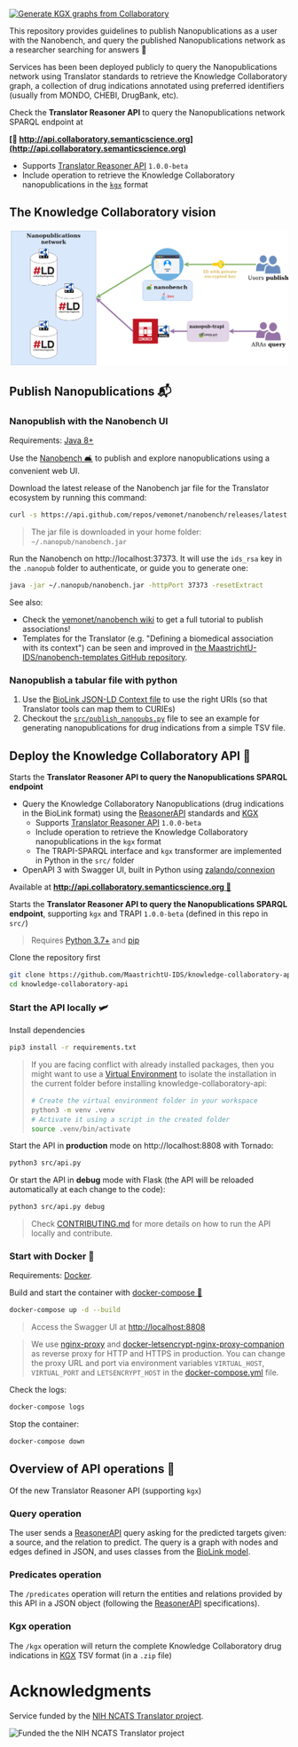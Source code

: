 [![Generate KGX graphs from Collaboratory](https://github.com/MaastrichtU-IDS/knowledge-collaboratory-api/workflows/Generate%20KGX%20graphs%20from%20Collaboratory/badge.svg)](https://github.com/MaastrichtU-IDS/knowledge-collaboratory-api/actions?query=workflow%3A%22Generate+KGX+graphs+from+Collaboratory%22)

This repository provides guidelines to publish Nanopublications as a user with the Nanobench, and query the published Nanopublications network as a researcher searching for answers 💬

Services has been been deployed publicly to query the Nanopublications network using Translator standards to retrieve the Knowledge Collaboratory graph, a collection of drug indications annotated using preferred identifiers (usually from MONDO, CHEBI, DrugBank, etc).

Check the **Translator Reasoner API** to query the Nanopublications network SPARQL endpoint at

**[🔗 http://api.collaboratory.semanticscience.org](http://api.collaboratory.semanticscience.org)**

* Supports [Translator Reasoner API](https://github.com/NCATSTranslator/ReasonerAPI) `1.0.0-beta`
* Include operation to retrieve the Knowledge Collaboratory nanopublications in the [`kgx`](https://github.com/biolink/kgx) format

## The Knowledge Collaboratory vision

![PSKG](PSKG-knowledge_collaboratory.png)

## Publish Nanopublications 📬

### Nanopublish with the Nanobench UI

Requirements: [Java 8+](https://openjdk.java.net/install/)

Use the [Nanobench 🛋️](https://github.com/vemonet/nanobench) to publish and explore nanopublications using a convenient web UI.

Download the latest release of the Nanobench jar file for the Translator ecosystem by running this command:

```bash
curl -s https://api.github.com/repos/vemonet/nanobench/releases/latest | grep "browser_download_url.*.jar" | cut -d : -f 2,3 | tr -d \" | wget -O ~/.nanopub/nanobench.jar -i -
```

> The jar file is downloaded in your home folder: `~/.nanopub/nanobench.jar`

Run the Nanobench on http://localhost:37373. It will use the `ids_rsa` key in the `.nanopub` folder to authenticate, or guide you to generate one:

```bash
java -jar ~/.nanopub/nanobench.jar -httpPort 37373 -resetExtract
```

See also:

* Check the [vemonet/nanobench wiki](https://github.com/vemonet/nanobench/wiki/Add-an-evidence-to-an-association) to get a full tutorial to publish associations!
* Templates for the Translator (e.g. "Defining a biomedical association with its context") can be seen and improved in [the MaastrichtU-IDS/nanobench-templates GitHub repository](https://github.com/MaastrichtU-IDS/nanobench-templates/tree/master/templates/translator).

### Nanopublish a tabular file with python

1. Use the [BioLink JSON-LD Context file](https://github.com/biolink/biolink-model/blob/master/context.jsonld) to use the right URIs (so that Translator tools can map them to CURIEs)
2. Checkout the [`src/publish_nanopubs.py`](https://github.com/MaastrichtU-IDS/knowledge-collaboratory-api/blob/master/src/publish_nanopubs.py) file to see an example for generating nanopublications for drug indications from a simple TSV file.

## Deploy the Knowledge Collaboratory API 🚀

Starts the **Translator Reasoner API to query the Nanopublications SPARQL endpoint**

* Query the Knowledge Collaboratory Nanopublications (drug indications in the BioLink format) using the [ReasonerAPI](https://github.com/NCATSTranslator/ReasonerAPI) standards and [KGX](https://github.com/biolink/kgx)
  * Supports [Translator Reasoner API](https://github.com/NCATSTranslator/ReasonerAPI) `1.0.0-beta` 
  * Include operation to retrieve the Knowledge Collaboratory nanopublications in the `kgx` format
  * The TRAPI-SPARQL interface and `kgx` transformer are implemented in Python in the `src/` folder
* OpenAPI 3 with Swagger UI, built in Python using [zalando/connexion](https://github.com/zalando/connexion)

Available at **[http://api.collaboratory.semanticscience.org 🔗](http://api.collaboratory.semanticscience.org)**

Starts the **Translator Reasoner API to query the Nanopublications SPARQL endpoint**, supporting `kgx` and TRAPI `1.0.0-beta` (defined in this repo in `src/`)

> Requires [Python 3.7+](https://www.python.org/downloads/) and [pip](https://pip.pypa.io/en/stable/installing/)

Clone the repository first

```bash
git clone https://github.com/MaastrichtU-IDS/knowledge-collaboratory-api.git
cd knowledge-collaboratory-api
```

### Start the API locally 🛩️

Install dependencies

```bash
pip3 install -r requirements.txt
```

> If you are facing conflict with already installed packages, then you might want to use a [Virtual Environment](https://docs.python.org/3/tutorial/venv.html) to isolate the installation in the current folder before installing knowledge-collaboratory-api:
>
> ```bash
> # Create the virtual environment folder in your workspace
> python3 -m venv .venv
> # Activate it using a script in the created folder
> source .venv/bin/activate
> ```
>

Start the API in **production** mode on http://localhost:8808 with Tornado:

```bash
python3 src/api.py
```

Or start the API in **debug** mode with Flask (the API will be reloaded automatically at each change to the code):

```bash
python3 src/api.py debug
```

>  Check [CONTRIBUTING.md](/CONTRIBUTING.md) for more details on how to run the API locally and contribute.

### Start with Docker 🐳

Requirements: [Docker](https://docs.docker.com/get-docker/).

Build and start the container with [docker-compose 🐳](https://docs.docker.com/compose/)

```bash
docker-compose up -d --build
```

> Access the Swagger UI at [http://localhost:8808](http://localhost:8808)

> We use [nginx-proxy](https://github.com/nginx-proxy/nginx-proxy) and [docker-letsencrypt-nginx-proxy-companion](https://github.com/nginx-proxy/docker-letsencrypt-nginx-proxy-companion) as reverse proxy for HTTP and HTTPS in production. You can change the proxy URL and port via environment variables `VIRTUAL_HOST`, `VIRTUAL_PORT` and `LETSENCRYPT_HOST` in the [docker-compose.yml](https://github.com/MaastrichtU-IDS/knowledge-collaboratory-api/blob/master/docker-compose.yml) file.

Check the logs:

```bash
docker-compose logs
```

Stop the container:

```bash
docker-compose down
```

## Overview of API operations 🧭

Of the new Translator Reasoner API (supporting `kgx`)

### Query operation

The user sends a [ReasonerAPI](https://github.com/NCATSTranslator/ReasonerAPI) query asking for the predicted targets given: a source, and the relation to predict. The query is a graph with nodes and edges defined in JSON, and uses classes from the [BioLink model](https://biolink.github.io/biolink-model).

### Predicates operation

The `/predicates` operation will return the entities and relations provided by this API in a JSON object (following the [ReasonerAPI](https://github.com/NCATSTranslator/ReasonerAPI) specifications).

### Kgx operation

The `/kgx` operation will return the complete Knowledge Collaboratory drug indications in [KGX](https://github.com/biolink/kgx) TSV format (in a `.zip` file)

# Acknowledgments

Service funded by the [NIH NCATS Translator project](https://ncats.nih.gov/translator/about). 

![Funded the the NIH NCATS Translator project](https://ncats.nih.gov/files/TranslatorGraphic2020_1100x420.jpg)